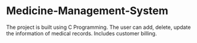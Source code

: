 # Medicine-Management-System

The project is built using C Programming.
The user can add, delete, update the information of medical records.
Includes customer billing.
